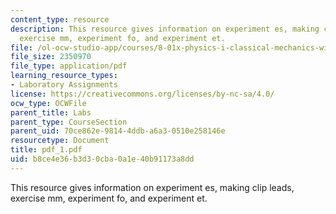 ```yaml
---
content_type: resource
description: This resource gives information on experiment es, making clip leads,
  exercise mm, experiment fo, and experiment et.
file: /ol-ocw-studio-app/courses/8-01x-physics-i-classical-mechanics-with-an-experimental-focus-fall-2002/b8ce4e36b3d30cba0a1e40b91173a8dd_pdf_1.pdf
file_size: 2350970
file_type: application/pdf
learning_resource_types:
- Laboratory Assignments
license: https://creativecommons.org/licenses/by-nc-sa/4.0/
ocw_type: OCWFile
parent_title: Labs
parent_type: CourseSection
parent_uid: 70ce862e-9814-4ddb-a6a3-0510e258146e
resourcetype: Document
title: pdf_1.pdf
uid: b8ce4e36-b3d3-0cba-0a1e-40b91173a8dd
---
```

This resource gives information on experiment es, making clip leads, exercise mm, experiment fo, and experiment et.